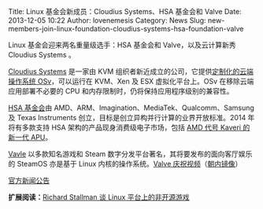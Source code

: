 Title: Linux 基金会新成员：Cloudius Systems、HSA 基金会和 Valve
Date: 2013-12-05 10:22
Author: lovenemesis
Category: News
Slug: new-members-join-linux-foundation-cloudius-systems-hsa-foundation-valve

Linux 基金会迎来两名重量级选手：HSA 基金会和 Valve，以及云计算新秀
Cloudius Systems 。

[Cloudius Systems](http://www.cloudius-systems.com/) 是一家由 KVM
组织者新近成立的公司，它提供[定制化的云端操作系统
OSv](http://www.osv.io/)，可以运行在 KVM、Xen 及 ESX 虚拟化平台上。OSv
在移除云端应用部署不必要的 CPU
和内存限制时，仍将保持应用程序级别的兼容性。

[HSA 基金会](http://hsafoundation.com/)由
AMD、ARM、Imagination、MediaTek、Qualcomm、Samsung 及 Texas Instruments
创立，目标是创立异构并行计算的业界开放标准。2014 年将有多款支持 HSA
架构的产品现身消费级电子市场，包括 [AMD 代号 Kaveri 的新一代
APU](http://www.anandtech.com/show/7507/amd-kaveri-apu-launch-details-desktop-january-14th)。

[Vavle](http://www.valvesoftware.com/) 以多款知名游戏和 Steam
数字分发平台著名，其将要发布的面向客厅娱乐的 SteamOS 亦是基于 Linux
内核的操作系统。[Valve
庆祝视频](http://www.youtube.com/watch?v=g8PMUvuHK4g#t=111)（[朝内镜像](http://v.youku.com/v_show/id_XNjQzOTQ3OTY0.html)）

[官方新闻公告](http://www.linuxfoundation.org/news-media/announcements/2013/12/cloudius-systems-hsa-foundation-and-valve-join-linux-foundation)

**扩展阅读：**[Richard Stallman 谈 Linux
平台上的非开源游戏](https://www.gnu.org/philosophy/nonfree-games.en.html)
